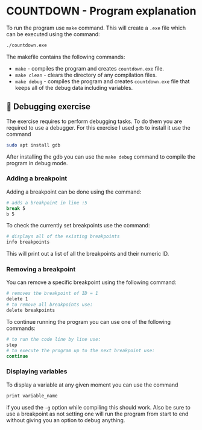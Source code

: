# COUNTDOWN - Program explanation

To run the program use `make` command. This will create a `.exe` file which can be executed using the command:
```bash
./countdown.exe
```
The makefile contains the following commands:
- `make` - compiles the program and creates `countdown.exe` file.
- `make clean` - clears the directory of any compilation files.
- `make debug` - compiles the program and creates `countdown.exe` file that keeps all of the debug data including variables.

## 🐛 Debugging exercise
The exercise requires to perform debugging tasks. To do them you are required to use a debugger. For this exercise I used `gdb` to install it use the command

```bash
sudo apt install gdb
```

After installing the gdb you can use the `make debug` command to compile the program in debug mode.

### Adding a breakpoint

Adding a breakpoint can be done using the command:
```sh
# adds a breakpoint in line :5
break 5
b 5
```
To check the currently set breakpoints use the command:
```sh
# displays all of the existing breakpoints
info breakpoints
```
This will print out a list of all the breakpoints and their numeric ID. 

### Removing a breakpoint
You can remove a specific breakpoint using the following command:
```sh
# removes the breakpoint of ID = 1
delete 1
# to remove all breakpoints use:
delete breakpoints
```
To continue running the program you can use one of the following commands:
```sh
# to run the code line by line use:
step
# to execute the program up to the next breakpoint use:
continue
```

### Displaying variables
To display a variable at any given moment you can use the command
```sh
print variable_name
```
if you used the `-g` option while compiling this should work. Also be sure to use a breakpoint as not setting one will run the program from start to end without giving you an option to debug anything.